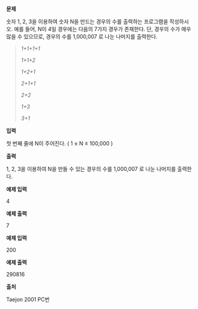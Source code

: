 **문제**

숫자 1, 2, 3을 이용하여 숫자 N을 만드는 경우의 수를 출력하는 프로그램을 작성하시오. 예를 들어, N이 4일 경우에는 다음의 7가지 경우가 존재한다. 단, 경우의 수가 매우 많을 수 있으므로, 경우의 수를 1,000,007 로 나눈 나머지를 출력한다.

> *1+1+1+1*
>
> *1+1+2*
>
> *1+2+1*
>
> *2+1+1*
>
> *2+2*
>
> *1+3*
>
> *3+1*

 

**입력**

첫 번째 줄에 N이 주어진다. ( 1 ≤ N ≤ 100,000 )  

**출력**

1, 2, 3을 이용하여 N을 만들 수 있는 경우의 수를 1,000,007 로 나눈 나머지를 출력한다.  

**예제 입력**

4

**예제 출력**

7

 

**예제 입력**

200

**예제 출력**

290816

 

**출처**

Taejon 2001 PC번  